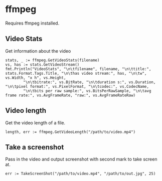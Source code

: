 # ffmpeg

Requires ffmpeg installed.

## Video Stats

Get information about the video

```
stats, _ := ffmpeg.GetVideoStats(filename)
vs, has := stats.GetVideoStream()
fmt.Println("VideoStats", "\n\tfilename", filename, "\n\ttitle:", stats.Format.Tags.Title, "\n\thas video stream:", has, "\n\tw", vs.Width, "x h", vs.Height,
		"\n\tbitrate:", vs.BitRate, "\n\tduration s:", vs.Duration, "\n\tpixel format:", vs.PixelFormat, "\n\tcodec:", vs.CodecName,
		"\n\tbits per raw sample:", vs.BitsPerRawSample, "\n\tavg frame rate:", vs.AvgFrameRate, "raw:", vs.AvgFrameRateRaw)
```

## Video length

Get the video length of a file.

`length, err := ffmpeg.GetVideoLength("/path/to/video.mp4")`

## Take a screenshot

Pass in the video and output screenshot with second mark to take screen at.

`err := TakeScreenShot("/path/to/video.mp4", "/path/to/out.jpg", 25)`